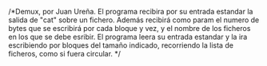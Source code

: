 /*Demux, por Juan Ureña.
El programa recibira por su entrada estandar
la salida de "cat" sobre un fichero. Además
recibirá como param el numero de bytes que 
se escribirá por cada bloque y vez, y el nombre
de los ficheros en los que se debe esribir. El
programa leera su entrada estandar y la ira 
escribiendo por bloques del tamaño indicado, 
recorriendo la lista de ficheros, como si fuera
circular. */
